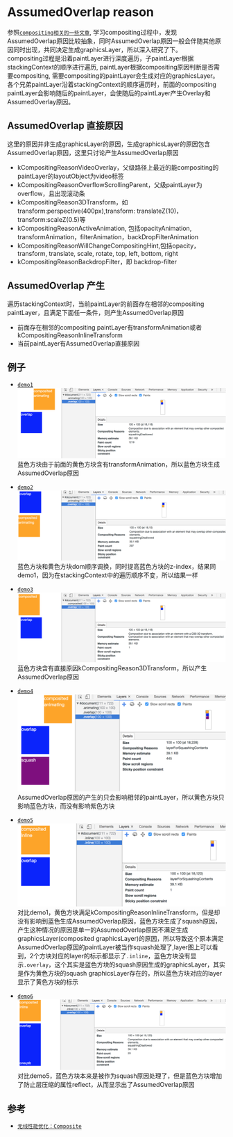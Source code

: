 # AssumedOverlap reason
参照[`compositing相关的一些文章`](http://taobaofed.org/blog/2016/04/25/performance-composite/), 学习compositing过程中，发现AssumedOverlap原因比较抽象，同时AssumedOverlap原因一般会伴随其他原因同时出现，共同决定生成graphicsLayer，所以深入研究了下。   
compositing过程是沿着paintLayer进行深度遍历，子paintLayer根据stackingContext的顺序进行遍历, paintLayer根据compositing原因判断是否需要compositing, 需要compositing的paintLayer会生成对应的graphicsLayer。   
各个兄弟paintLayer沿着stackingContext的顺序遍历时，前面的compositing paintLayer会影响随后的paintLayer，会使随后的paintLayer产生Overlay和AssumedOverlay原因。   

## AssumedOverlap 直接原因
这里的原因并非生成graphicsLayer的原因，生成graphicsLayer的原因包含AssumedOverlap原因，这里只讨论产生AssumedOverlap原因
* kCompositingReasonVideoOverlay，父级路径上最近的能compositing的paintLayer的layoutObject为video标签
* kCompositingReasonOverflowScrollingParent，父级paintLayer为overflow，且出现滚动条
* kCompositingReason3DTransform，如transform:perspective(400px),transform: translateZ(10)，transform:scaleZ(0.5)等
* kCompositingReasonActiveAnimation, 包括opacityAnimation, transformAnimation，filterAnimation，backDropFilterAnimation
* kCompositingReasonWillChangeCompositingHint,包括opacity，transform, translate, scale, rotate, top, left, bottom, right
* kCompositingReasonBackdropFilter，即 backdrop-filter

## AssumedOverlap 产生
遍历stackingContext时，当前paintLayer的前面存在相邻的compositing paintLayer，且满足下面任一条件，则产生AssumedOverlap原因
* 前面存在相邻的compositing paintLayer有transformAnimation或者kCompositingReasonInlineTransform
* 当前paintLayer有AssumedOverlap直接原因

## 例子
* [`demo1`](https://codepen.io/yoution/pen/paOQpd)
![demo1](./images/demo1.png)
蓝色方块由于前面的黄色方块含有transformAnimation，所以蓝色方块生成AssumedOverlap原因   

* [`demo2`](https://codepen.io/yoution/pen/paOQxa)
![demo2](./images/demo2.png)
蓝色方块和黄色方块dom顺序调换，同时提高蓝色方块的z-index，结果同demo1，因为在stackingContext中的遍历顺序不变，所以结果一样   

* [`demo3`](https://codepen.io/yoution/pen/bLxQPr)
![demo3](./images/demo3.png)
蓝色方块含有直接原因kCompositingReason3DTransform，所以产生AssumedOverlap原因   

* [`demo4`](https://codepen.io/yoution/pen/paOqjZ)
![demo4](./images/demo4.png)
AssumedOverlap原因的产生的只会影响相邻的paintLayer，所以黄色方块只影响蓝色方块，而没有影响紫色方块   

* [`demo5`](https://codepen.io/yoution/pen/QQVzxJ)
![demo5](./images/demo5.png)
对比demo1，黄色方块满足kCompositingReasonInlineTransform，但是却没有影响到蓝色生成AssumedOverlap原因，蓝色方块生成了squash原因，产生这种情况的原因是单一的AssumedOverlap原因不满足生成graphicsLayer(composited graphicsLayer)的原因，所以导致这个原本满足AssumedOverlap原因的paintLayer被当作squash处理了,layer图上可以看到，2个方块对应的layer的标示都显示了`.inline`，蓝色方块没有显示`.overlay`，这个其实是蓝色方块的squash原因生成的graphicsLayer，其实是作为黄色方块的squash graphicsLayer存在的，所以蓝色方块对应的layer显示了黄色方块的标示


* [`demo6`](https://codepen.io/yoution/pen/qxMgOm)
![demo6](./images/demo6.png)
对比demo5，蓝色方块本来是被作为squash原因处理了，但是蓝色方块增加了防止层压缩的属性reflect，从而显示出了AssumedOverlap原因


## 参考
* [`无线性能优化：Composite`](http://taobaofed.org/blog/2016/04/25/performance-composite/)
